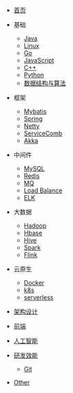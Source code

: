 - [首页](/)

- 基础
    - [Java](/docs/java/)
    - [Linux](/docs/linux/)
    - [Go](/docs/go/)
    - [JavaScript](/docs/javascript/)
    - [C++](/docs/cpp/)
    - [Python](/docs/python/)
    - [数据结构与算法](/docs/algorithm/)

- 框架
    - [Mybatis](/docs/mybatis/)
    - [Spring](/docs/spring/)
    - [Netty](/docs/netty/)
    - [ServiceComb](/docs/service-comb/)
    - [Akka]()

- 中间件
    - [MySQL](/docs/mysql/)
    - [Redis](/docs/redis/)
    - [MQ](/docs/mq/)
    - [Load Balance](/docs/lb/)
    - [ELK](/docs/elk/)

- 大数据
    - [Hadoop]()
    - [Hbase]()
    - [Hive]()
    - [Spark](/docs/spark/)
    - [Flink]()

- 云原生
    - [Docker](/docs/docker/)
    - [k8s](/docs/k8s/)
    - [serverless]()

- [架构设计](/docs/architecture/)

- [前端](/docs/frontend/)

- [人工智能](/docs/ai/)

- [研发效能](/docs/devops/)
    - [Git](/docs/git/)

- [Other](/docs/other/)
